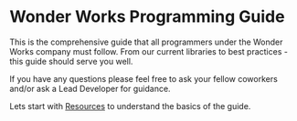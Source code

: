# Wonder Works Programming Guide

This is the comprehensive guide that all programmers under the Wonder Works company must follow. From our current libraries to best practices - this guide should serve you well.

If you have any questions please feel free to ask your fellow coworkers and/or ask a Lead Developer for guidance. 

Lets start with [Resources](resources.md) to understand the basics of the guide.